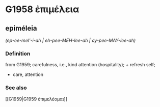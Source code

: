 # G1958 ἐπιμέλεια

## epiméleia

_(ep-ee-mel'-i-ah | eh-pee-MEH-lee-ah | ay-pee-MAY-lee-ah)_

### Definition

from G1959; carefulness, i.e., kind attention (hospitality); + refresh self; 

- care, attention

### See also

[[G1959|G1959 ἐπιμελέομαι]]
